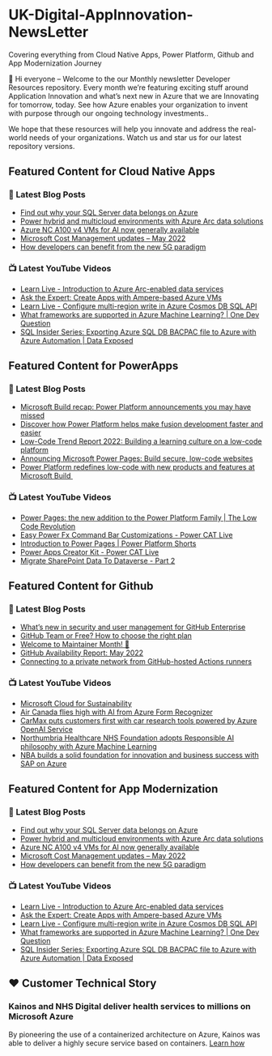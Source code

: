 # UK-Digital-AppInnovation-NewsLetter

Covering everything from Cloud Native Apps, Power Platform, Github and App Modernization Journey

👋 Hi everyone – Welcome to the our Monthly newsletter Developer Resources repository. Every month we’re featuring exciting stuff around Application Innovation and what’s next new in Azure that we are Innovating for tomorrow, today. See how Azure enables your organization to invent with purpose through our ongoing technology investments..


We hope that these resources will help you innovate and address the real-world needs of your organizations. Watch us and star us for our latest repository versions.

## Featured Content for Cloud Native Apps


### 📝 Latest Blog Posts

    
<!-- BLOGCNA:START -->
- [Find out why your SQL Server data belongs on Azure](https://azure.microsoft.com/blog/find-out-why-your-sql-server-data-belongs-on-azure/)
- [Power hybrid and multicloud environments with Azure Arc data solutions](https://azure.microsoft.com/blog/power-hybrid-and-multicloud-environments-with-azure-arc-data-solutions/)
- [Azure NC A100 v4 VMs for AI now generally available](https://azure.microsoft.com/blog/azure-nc-a100-v4-vms-for-ai-now-generally-available/)
- [Microsoft Cost Management updates – May 2022](https://azure.microsoft.com/blog/microsoft-cost-management-updates-may-2022/)
- [How developers can benefit from the new 5G paradigm](https://azure.microsoft.com/blog/how-developers-can-benefit-from-the-new-5g-paradigm/)
<!-- BLOGCNA:END -->

### 📺 Latest YouTube Videos

 
<!-- YOUTUBECNA:START -->
- [Learn Live - Introduction to Azure Arc-enabled data services](https://www.youtube.com/watch?v=mxgmMx_WsCI)
- [Ask the Expert: Create Apps with Ampere-based Azure VMs](https://www.youtube.com/watch?v=SKug49tmStA)
- [Learn Live - Configure multi-region write in Azure Cosmos DB SQL API](https://www.youtube.com/watch?v=wmWCNKi1PbI)
- [What frameworks are supported in Azure Machine Learning? | One Dev Question](https://www.youtube.com/watch?v=K4HaMaAo2lU)
- [SQL Insider Series: Exporting Azure SQL DB BACPAC file to Azure with Azure Automation | Data Exposed](https://www.youtube.com/watch?v=jZu6n5xUw5A)
<!-- YOUTUBECNA:END -->

##  Featured Content for PowerApps
### 📝 Latest Blog Posts
<!-- BLOGPOWER:START -->
- [Microsoft Build recap: Power Platform announcements you may have missed](https://cloudblogs.microsoft.com/powerplatform/2022/05/31/microsoft-build-recap-power-platform-announcements-you-may-have-missed/)
- [Discover how Power Platform helps make fusion development faster and easier](https://cloudblogs.microsoft.com/powerplatform/2022/05/25/discover-how-power-platform-helps-make-fusion-development-faster-and-easier/)
- [Low-Code Trend Report 2022: Building a learning culture on a low-code platform](https://cloudblogs.microsoft.com/powerplatform/2022/05/24/low-code-trend-report-2022-building-a-learning-culture-on-a-low-code-platform/)
- [Announcing Microsoft Power Pages: Build secure, low-code websites](https://powerpages.microsoft.com/blog/announcing-microsoft-power-pages-build-secure-low-code-websites/)
- [Power Platform redefines low-code with new products and features at Microsoft Build ](https://cloudblogs.microsoft.com/powerplatform/2022/05/24/power-platform-redefines-low-code-with-new-products-and-features-at-microsoft-build/)
<!-- BLOGPOWER:END -->
 ### 📺 Latest YouTube Videos
    
<!-- YOUTUBEPOWER:START -->
- [Power Pages: the new addition to the Power Platform Family | The Low Code Revolution](https://www.youtube.com/watch?v=_FVxPhJEgiU)
- [Easy Power Fx Command Bar Customizations - Power CAT Live](https://www.youtube.com/watch?v=4C2b0DDJPhk)
- [Introduction to Power Pages | Power Platform Shorts](https://www.youtube.com/watch?v=BKG9m9Dgr-4)
- [Power Apps Creator Kit - Power CAT Live](https://www.youtube.com/watch?v=UzHghqwaVC4)
- [Migrate SharePoint Data To Dataverse - Part 2](https://www.youtube.com/watch?v=5MZjYcApBSs)
<!-- YOUTUBEPOWER:END -->

##  Featured Content for Github
### 📝 Latest Blog Posts
<!-- BLOGGITHUB:START -->
- [What&#8217;s new in security and user management for GitHub Enterprise](https://github.blog/2022-06-02-whats-new-in-security-and-user-management-for-github-enterprise/)
- [GitHub Team or Free? How to choose the right plan](https://github.blog/2022-06-01-github-team-or-free-how-to-choose-the-right-plan/)
- [Welcome to Maintainer Month! 🎉](https://github.blog/2022-06-01-welcome-to-maintainer-month/)
- [GitHub Availability Report: May 2022](https://github.blog/2022-06-01-github-availability-report-may-2022/)
- [Connecting to a private network from GitHub-hosted Actions runners](https://github.blog/2022-06-01-connecting-to-a-private-network-from-github-hosted-actions-runners/)
<!-- BLOGGITHUB:END -->
### 📺 Latest YouTube Videos
<!-- YOUTUBEGITHUB:START -->
- [Microsoft Cloud for Sustainability](https://www.youtube.com/watch?v=HDYRb-8HXgE)
- [Air Canada flies high with AI from Azure Form Recognizer](https://www.youtube.com/watch?v=NqyZ_7btL5I)
- [CarMax puts customers first with car research tools powered by Azure OpenAI Service](https://www.youtube.com/watch?v=n4KekgD4DdY)
- [Northumbria Healthcare NHS Foundation adopts Responsible AI philosophy with Azure Machine Learning](https://www.youtube.com/watch?v=LRZHcipcweY)
- [NBA builds a solid foundation for innovation and business success with SAP on Azure](https://www.youtube.com/watch?v=gAa3k3UFFsw)
<!-- YOUTUBEGITHUB:END -->
##  Featured Content for App Modernization
### 📝 Latest Blog Posts
<!-- BLOGAPPMOD:START -->
- [Find out why your SQL Server data belongs on Azure](https://azure.microsoft.com/blog/find-out-why-your-sql-server-data-belongs-on-azure/)
- [Power hybrid and multicloud environments with Azure Arc data solutions](https://azure.microsoft.com/blog/power-hybrid-and-multicloud-environments-with-azure-arc-data-solutions/)
- [Azure NC A100 v4 VMs for AI now generally available](https://azure.microsoft.com/blog/azure-nc-a100-v4-vms-for-ai-now-generally-available/)
- [Microsoft Cost Management updates – May 2022](https://azure.microsoft.com/blog/microsoft-cost-management-updates-may-2022/)
- [How developers can benefit from the new 5G paradigm](https://azure.microsoft.com/blog/how-developers-can-benefit-from-the-new-5g-paradigm/)
<!-- BLOGAPPMOD:END -->
### 📺 Latest YouTube Videos
<!-- YOUTUBEAPPMOD:START -->
- [Learn Live - Introduction to Azure Arc-enabled data services](https://www.youtube.com/watch?v=mxgmMx_WsCI)
- [Ask the Expert: Create Apps with Ampere-based Azure VMs](https://www.youtube.com/watch?v=SKug49tmStA)
- [Learn Live - Configure multi-region write in Azure Cosmos DB SQL API](https://www.youtube.com/watch?v=wmWCNKi1PbI)
- [What frameworks are supported in Azure Machine Learning? | One Dev Question](https://www.youtube.com/watch?v=K4HaMaAo2lU)
- [SQL Insider Series: Exporting Azure SQL DB BACPAC file to Azure with Azure Automation | Data Exposed](https://www.youtube.com/watch?v=jZu6n5xUw5A)
<!-- YOUTUBEAPPMOD:END -->


## ♥️ Customer Technical Story 

### Kainos and NHS Digital deliver health services to millions on Microsoft Azure

By pioneering the use of a containerized architecture on Azure, Kainos was able to deliver a highly secure service based on containers. [Learn how](https://customers.microsoft.com/en-us/story/1368348549535774520-kainos-and-nhs-digital-deliver-health-services-to-millions-on-microsoft-azure)

